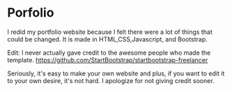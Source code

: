 # Porfolio 

I redid my portfolio website because I felt there were a lot of things that could be changed. It is made in HTML,CSS,Javascript, and Bootstrap. 


Edit: I never actually gave credit to the awesome people who made the template. https://github.com/StartBootstrap/startbootstrap-freelancer

Seriously, it's easy to make your own website and plus, if you want to edit it to your own desire, it's not hard. I apologize for not giving credit sooner. 
